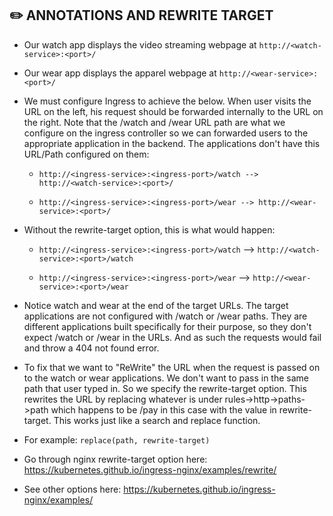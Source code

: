 ## :pencil2: ANNOTATIONS AND REWRITE TARGET
- Our watch app displays the video streaming webpage at `http://<watch-service>:<port>/`
- Our wear app displays the apparel webpage at `http://<wear-service>:<port>/`
- We must configure Ingress to achieve the below. When user visits the URL on the left, his request should be forwarded internally to the URL on the right. Note that the /watch and /wear URL path are what we configure on the ingress controller so we can forwarded users to the appropriate application in the backend. The applications don't have this URL/Path configured on them:
    
         
    -  `http://<ingress-service>:<ingress-port>/watch --> http://<watch-service>:<port>/`

    -  `http://<ingress-service>:<ingress-port>/wear --> http://<wear-service>:<port>/`
- Without the rewrite-target option, this is what would happen:

    - `http://<ingress-service>:<ingress-port>/watch` --> `http://<watch-service>:<port>/watch`

    - `http://<ingress-service>:<ingress-port>/wear` --> `http://<wear-service>:<port>/wear`


- Notice watch and wear at the end of the target URLs. The target applications are not configured with /watch or /wear paths. They are different applications built specifically for their purpose, so they don't expect /watch or /wear in the URLs. And as such the requests would fail and throw a 404 not found error.

- To fix that we want to "ReWrite" the URL when the request is passed on to the watch or wear applications. We don't want to pass in the same path that user typed in. So we specify the rewrite-target option. This rewrites the URL by replacing whatever is under rules->http->paths->path which happens to be /pay in this case with the value in rewrite-target. This works just like a search and replace function.

- For example: `replace(path, rewrite-target)`

- Go through nginx rewrite-target option here: https://kubernetes.github.io/ingress-nginx/examples/rewrite/

- See other options here: https://kubernetes.github.io/ingress-nginx/examples/


 
